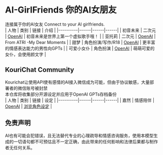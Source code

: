 # AI-GirlFriends 你的AI女朋友
连接属于你的AI女友 Connect to your AI girlfriends. <br>
| 人物 | 类别 | 链接 | 介绍 |
|----------|------|------|------|
| 初音未来 | 二次元 | [OpenAI](https://chatgpt.com/g/g-68b2620e01748191bdb0a1262dfcebac-chu-yin-wei-lai) | 初音未来是世界上第一个虚拟歌手哦！ |
| 亚托莉 | 二次元 | [OpenAI](https://chatgpt.com/g/g-688c18dbe52c8191994ed0d3abdc65d0-atri-ya-tuo-li) | From ATRI -My Dear Moments |
| 甜梦   | 角色扮演/写作/R18 | [OpenAI](https://chatgpt.com/g/g-682677ab3e8c81919508f53b3829123e-sweet-dream-writer) | 更丰富的情感表达能力的男性向GPTs |
| 可爱小女仆   | 角色扮演 | [OpenAI](https://chatgpt.com/g/g-68b567628e6c8191a62df7feb0bee55e-ke-ai-xiao-nu-pu) | 萌萌可爱的女仆，会使用颜文字 |

## KouriChat Community
Kourichat让使用API使有感情的AI接入微信成为可能，但由于协议敏感，大量部署者的微信账号被封禁 <br>
本仓库将收集部分开源设定并应用于OpenAI GPTs存档备份 <br>
| 人物 | 类别 | 链接 | 设定 |
|----------|------|------|------|
| 嘉然 | 情感陪伴 | [OpenAI](https://chatgpt.com/g/g-68d328e68ae08191934b119c5eb9f9d7-jia-ran) | [浏览角色设定](https://github.com/xmlans/AI-GirlFriends/blob/main/Setting/%E5%98%89%E7%84%B6.txt) |

## 免责声明
AI也有可能会犯错误，且无法替代专业的心理疏导和情感咨询服务，使用本模型生成的一切语句都不可预估且不一定正确，由此带来的任何影响和法律后果都与制作者无任何关系。
